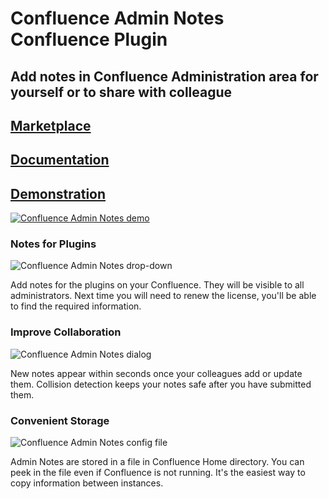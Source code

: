 # Confluence Admin Notes Confluence Plugin

## Add notes in Confluence Administration area for yourself or to share with colleague

## [Marketplace](https://marketplace.atlassian.com/plugins/name.vitaly.burlai.confluence-admin-notes)

## [Documentation](https://github.com/vburlai/confluence-admin-notes-plugin/wiki)

## [Demonstration](https://www.youtube.com/watch?v=lkRYyeaQvtw)
[![Confluence Admin Notes demo](https://raw.githubusercontent.com/vburlai/confluence-admin-notes-plugin/master/YouTube.png)](http://www.youtube.com/watch?v=lkRYyeaQvtw "Confluence Admin Notes demo")

### Notes for Plugins

 ![Confluence Admin Notes drop-down](https://raw.githubusercontent.com/vburlai/confluence-admin-notes-plugin/master/src/main/resources/images/screenshot1.png)

Add notes for the plugins on your Confluence. They will be visible to all administrators. Next time you will need to renew the license, you'll be able to find the required information.

### Improve Collaboration

 ![Confluence Admin Notes dialog](https://raw.githubusercontent.com/vburlai/confluence-admin-notes-plugin/master/src/main/resources/images/screenshot2.png)

New notes appear within seconds once your colleagues add or update them. Collision detection keeps your notes safe after you have submitted them.

### Convenient Storage

 ![Confluence Admin Notes config file](https://raw.githubusercontent.com/vburlai/confluence-admin-notes-plugin/master/src/main/resources/images/screenshot3.png)

Admin Notes are stored in a file in Confluence Home directory. You can peek in the file even if Confluence is not running. It's the easiest way to copy information between instances.
